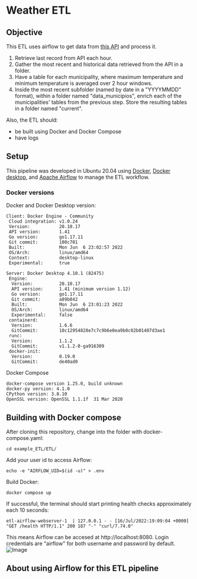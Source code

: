 # Weather ETL

## Objective

This ETL uses airflow to get data from [this API](https://smn.conagua.gob.mx/es/web-service-api) and process it.

1. Retrieve last record from API each hour.
2. Gather the most recent and historical data retrieved from the API in a folder.
3. Have a table for each municipality, where maximum temperature and minimum temperature is averaged over 2 hour windows.
4. Inside the most recent subfolder (named by date in a "YYYYMMDD" format), within a folder named "data_municipios", enrich each of the municipalities' tables from the previous step. Store the resulting tables in a folder named "current".

Also, the ETL should:

- be built using Docker and Docker Compose
- have logs

## Setup

This pipeline was developed in Ubuntu 20.04 using [Docker](https://docs.docker.com/engine/install/ubuntu/), [Docker desktop](https://docs.docker.com/desktop/install/ubuntu/), and [Apache Airflow](https://airflow.apache.org/) to manage the ETL workflow.

### Docker versions

Docker and Docker Desktop version:

```
Client: Docker Engine - Community
 Cloud integration: v1.0.24
 Version:           20.10.17
 API version:       1.41
 Go version:        go1.17.11
 Git commit:        100c701
 Built:             Mon Jun  6 23:02:57 2022
 OS/Arch:           linux/amd64
 Context:           desktop-linux
 Experimental:      true

Server: Docker Desktop 4.10.1 (82475)
 Engine:
  Version:          20.10.17
  API version:      1.41 (minimum version 1.12)
  Go version:       go1.17.11
  Git commit:       a89b842
  Built:            Mon Jun  6 23:01:23 2022
  OS/Arch:          linux/amd64
  Experimental:     false
 containerd:
  Version:          1.6.6
  GitCommit:        10c12954828e7c7c9b6e0ea9b0c02b01407d3ae1
 runc:
  Version:          1.1.2
  GitCommit:        v1.1.2-0-ga916309
 docker-init:
  Version:          0.19.0
  GitCommit:        de40ad0
```

Docker Compose

```
docker-compose version 1.25.0, build unknown
docker-py version: 4.1.0
CPython version: 3.8.10
OpenSSL version: OpenSSL 1.1.1f  31 Mar 2020
```

## Building with Docker compose

After cloning this repository, change into the folder with docker-compose.yaml:

```
cd example_ETL/ETL/
```

Add your user id to access Airflow:

```
echo -e "AIRFLOW_UID=$(id -u)" > .env
```

Build Docker:

```
docker compose up
```

If successful, the terminal should start printing health checks approximately each 10 seconds:

```
etl-airflow-webserver-1  | 127.0.0.1 - - [16/Jul/2022:19:09:04 +0000] "GET /health HTTP/1.1" 200 187 "-" "curl/7.74.0"
```

This means Airflow can be accesed at http://localhost:8080. Login credentials are "airflow" for both username and password by default.  
  ![Image](https://user-images.githubusercontent.com/89820099/179369042-929bcb84-b34b-44e7-a949-37baba6d8256.png)

## About using Airflow for this ETL pipeline
